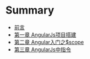 # Summary

* [前言](README.md)
* [第一章 AngularJs项目搭建](chapter1.md)
* [第二章 Angular入门之$scope](di-er-zhang.md)
* [第三章 AngularJs中指令](di-sanzhang-angularjs-zhong-zhi-ling.md)


